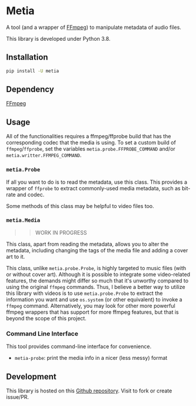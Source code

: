 # Metia

A tool (and a wrapper of [FFmpeg][ffmpeg_url]) to manipulate metadata of audio
files.

This library is developed under Python 3.8.

## Installation

```bash
pip install -U metia
```

## Dependency

[FFmpeg][ffmpeg_url]

## Usage

All of the functionalities requires a ffmpeg/ffprobe build that has the
corresponding codec that the media is using. To set a custom build of
`ffmpeg`/`ffprobe`, set the variables `metia.probe.FFPROBE_COMMAND` and/or
`metia.writter.FFMPEG_COMMAND`.

### `metia.Probe`

If all you want to do is to read the metadata, use this class. This provides a
wrapper of `ffprobe` to extract commonly-used media metadata, such as bit-rate
and codec.

Some methods of this class may be helpful to video files too.

### `metia.Media`

> > WORK IN PROGRESS

This class, apart from reading the metadata, allows you to alter the metadata,
including changing the tags of the media file and adding a cover art to it.

This class, unlike `metia.probe.Probe`, is highly targeted to music files (with
or without cover art). Although it is possible to integrate some video-related
features, the demands might differ so much that it's unworthy compared to using
the original `ffmpeg` commands. Thus, I believe a better way to utilize this
library with videos is to use `metia.probe.Probe` to extract the information you
want and use `os.system` (or other equivalent) to invoke a `ffmpeg` command.
Alternatively, you may look for other more powerful ffmpeg wrappers that has
support for more ffmpeg features, but that is beyond the scope of this project.

### Command Line Interface

This tool provides command-line interface for convenience.

- `metia-probe`: print the media info in a nicer (less messy) format

## Development

This library is hosted on this [Github repository][repo_url]. Visit to fork or
create issue/PR.

[ffmpeg_url]: https://www.ffmpeg.org/
[repo_url]: https://github.com/Davidyz/metia
